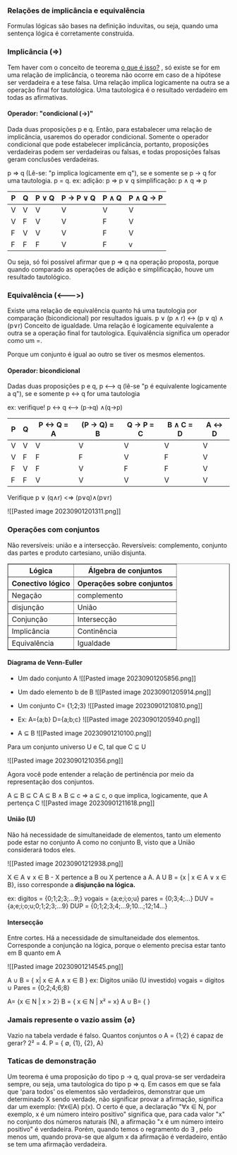 ### Relações de implicância e equivalência

Formulas lógicas são bases na definição induvitas, ou seja, quando uma sentença lógica é corretamente construída. 

### Implicância ($\Rightarrow$) 
Tem haver com o conceito de teorema [o que é isso?](https://piazza.com/class_profile/get_resource/h9vrn1qe5ig6i/hcn7d17z6vf4cq) , só existe se for em uma relação de implicância, o teorema não ocorre em caso de a hipótese ser verdadeira e a tese falsa. Uma relação implica logicamente na outra se a operação final for tautológica. Uma tautologica é o resultado verdadeiro em todas as afirmativas. 
#### Operador: "condicional ($\rightarrow$)"
Dada duas proposições p e q. Então, para estabalecer uma relação de implicância, usaremos do operador condicional. Somente o operador condicional que pode estabelecer implicância, portanto, proposições verdadeiras podem ser verdadeiras ou falsas, e todas proposições falsas geram conclusões verdadeiras. 

p $\Rightarrow$ q (Lê-se: "p implica logicamente em q"), se e somente se p -> q for uma tautologia. p = q.
ex: adição: p $\Rightarrow$ p $\vee$ q
simplificação: p $\land$ q $\Rightarrow$ p

P | Q | P $\vee$ Q | P $\rightarrow$  P $\vee$ Q | P $\land$ Q | P $\land$ Q $\rightarrow$ P
--|--|---|----|---|---
V | V | V | V | V | V 
V | F | V | V | F | V
F | V | V | V | F | V
F | F | F | V | F | v

Ou seja, só foi possível afirmar que p $\Rightarrow$ q na operação proposta, porque quando comparado as operações de adição e simplificação, houve um resultado tautológico.
### Equivalência (<--->)
Existe uma relação de equivalência quanto há uma tautologia por comparação (bicondicional) por resultados iguais. 
p $\vee$ (p $\land$ r) <-> (p $\vee$ q) $\land$ (p$\vee$r)
Conceito de igualdade. Uma relação é logicamente equivalente a outra se a operação final for tautologica. Equivalência significa um operador como um =.

Porque um conjunto é igual ao outro se tiver os mesmos elementos. 
#### Operador: bicondicional 
Dadas duas proposições p e q, p <--> q (lê-se "p é equivalente logicamente a q"),  se e somente p <-> q for uma tautologia 

ex: verifique!
p <-> q <--> (p->q) $\land$(q->p) 

P | Q | P <-> Q = A | (P -> Q) = B  | Q -> P  = C| B $\land$ C = D | A <-> D
---|---|-- | --| ---| ---|--
V | V | V | V | V | V | V
V | F | F | F | V | F | V
F | V | F | V | F | F | V
F | F | V | V | V | V | V


Verifique p $\vee$ (q$\land$r) <$\Rightarrow$  (p$\vee$q)$\land$(p$\vee$r)

![[Pasted image 20230901201311.png]]
### Operações com conjuntos

Não reversíveis: união e a intersecção.
Reversíveis: complemento, conjunto das partes e produto cartesiano, união disjunta. 

<table border="1"> 
<tr> 
	<th> Lógica </th>
	<th> Álgebra de conjuntos </th>
</tr>
<tr> 
	<th> Conectivo lógico </th>
	<th> Operações sobre conjuntos</th>
</tr>
<tr> 
	<td> Negação</td>
	<td> complemento</td>
</tr>
<tr> 
	<td> disjunção</td>
	<td> União </td>
</tr>
<tr> 
	<td> Conjunção </td>
	<td> Intersecção </td>
</tr>
<tr> 
	<td> Implicância </td>
	<td> Continência </td>
</tr>
<tr>
	<td> Equivalência</td>
	<td> Igualdade </td>
</tr>
</table>

#### Diagrama de Venn-Euller

* Um dado conjunto A
![[Pasted image 20230901205856.png]]

* Um dado elemento b de B
![[Pasted image 20230901205914.png]]

* Um conjunto C= {1;2;3}
![[Pasted image 20230901210810.png]]

* Ex: A={a;b} D={a;b;c} 
![[Pasted image 20230901205940.png]]

- A ⊆ B
![[Pasted image 20230901210100.png]]

Para um conjunto universo U e C, tal que C ⊆ U

![[Pasted image 20230901210356.png]]

Agora você pode entender a relação de pertinência por meio da representação dos conjuntos.

A ⊆ B ⊆ C
A ⊆ B $\land$ B ⊆ c
=> a ⊆ c, o que implica, logicamente, que A pertença C
![[Pasted image 20230901211618.png]]

#### União (U)
Não há necessidade de simultaneidade de elementos, tanto um elemento pode estar no conjunto A como no conjunto B, visto que a União considerará todos eles.

![[Pasted image 20230901212938.png]]

X $\in$ A $\vee$  x $\in$ B - X pertence a B ou X pertence a A. 
A U B = {x | x $\in$ A $\vee$ x $\in$ B}, isso corresponde a **disjunção na lógica.**

ex: digitos = {0;1;2;3;...9;}
vogais = {a;e;i;o;u}
pares = {0;3;4;...}
DUV = {a;e;i;o;u;0;1;2;3;...9}
DUP = {0;1;2;3;4;...9;10...;12;14...}

#### Intersecção
Entre cortes. Há a necessidade de simultaneidade dos elementos. Corresponde a conjunção na lógica, porque o elemento precisa estar tanto em B quanto em A

![[Pasted image 20230901214545.png]]

A $\cup$  B = { x| x $\in$ A $\land$ x $\in$ B }
ex: Digitos união (U investido) vogais = 
dígitos $\cup$ Pares = {0;2;4;6;8}

A= {x $\in$ N | x > 2}
B = { x $\in$ N | x² = x}
A $\cup$ B= { }

### Jamais represente o vazio assim {$\emptyset$}
Vazio na tabela verdade é falso. 
Quantos conjuntos o A = {1;2} é capaz de gerar? 2² = 4. 
P = { $\emptyset$, {1}, {2}, A}


### Taticas de demonstração
Um teorema é uma proposição do tipo p -> q, qual prova-se ser verdadeira sempre, ou seja, uma tautologica do tipo p => q. 
Em casos em que se fala que 'para todos' os elementos são verdadeiros, demonstrar que um determinado X sendo verdade, não significar provar a afirmação, significa dar um exemplo:  ($\forall$x$\in$A) p(x). O certo é que, a declaração "∀x ∈ N, por exemplo, x é um número inteiro positivo" significa que, para cada valor "x" no conjunto dos números naturais (N), a afirmação "x é um número inteiro positivo" é verdadeira.
Porém, quando temos o regramento do $\exists$ , pelo menos um, quando prova-se que algum x da afirmação é verdadeiro, então se tem uma afirmação verdadeira. 